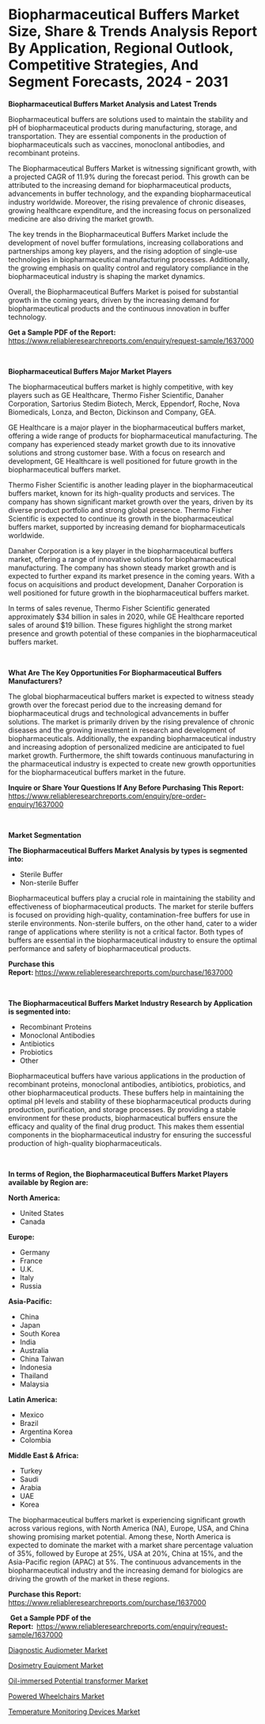 <p><h1>Biopharmaceutical Buffers Market Size, Share & Trends Analysis Report By Application, Regional Outlook, Competitive Strategies, And Segment Forecasts, 2024 - 2031</h1></p><p><strong>Biopharmaceutical Buffers Market Analysis and Latest Trends</strong></p>
<p><p>Biopharmaceutical buffers are solutions used to maintain the stability and pH of biopharmaceutical products during manufacturing, storage, and transportation. They are essential components in the production of biopharmaceuticals such as vaccines, monoclonal antibodies, and recombinant proteins.</p><p>The Biopharmaceutical Buffers Market is witnessing significant growth, with a projected CAGR of 11.9% during the forecast period. This growth can be attributed to the increasing demand for biopharmaceutical products, advancements in buffer technology, and the expanding biopharmaceutical industry worldwide. Moreover, the rising prevalence of chronic diseases, growing healthcare expenditure, and the increasing focus on personalized medicine are also driving the market growth.</p><p>The key trends in the Biopharmaceutical Buffers Market include the development of novel buffer formulations, increasing collaborations and partnerships among key players, and the rising adoption of single-use technologies in biopharmaceutical manufacturing processes. Additionally, the growing emphasis on quality control and regulatory compliance in the biopharmaceutical industry is shaping the market dynamics.</p><p>Overall, the Biopharmaceutical Buffers Market is poised for substantial growth in the coming years, driven by the increasing demand for biopharmaceutical products and the continuous innovation in buffer technology.</p></p>
<p><strong>Get a Sample PDF of the Report:&nbsp;</strong> <a href="https://www.reliableresearchreports.com/enquiry/request-sample/1637000">https://www.reliableresearchreports.com/enquiry/request-sample/1637000</a></p>
<p>&nbsp;</p>
<p><strong>Biopharmaceutical Buffers Major Market Players</strong></p>
<p><p>The biopharmaceutical buffers market is highly competitive, with key players such as GE Healthcare, Thermo Fisher Scientific, Danaher Corporation, Sartorius Stedim Biotech, Merck, Eppendorf, Roche, Nova Biomedicals, Lonza, and Becton, Dickinson and Company, GEA. </p><p>GE Healthcare is a major player in the biopharmaceutical buffers market, offering a wide range of products for biopharmaceutical manufacturing. The company has experienced steady market growth due to its innovative solutions and strong customer base. With a focus on research and development, GE Healthcare is well positioned for future growth in the biopharmaceutical buffers market.</p><p>Thermo Fisher Scientific is another leading player in the biopharmaceutical buffers market, known for its high-quality products and services. The company has shown significant market growth over the years, driven by its diverse product portfolio and strong global presence. Thermo Fisher Scientific is expected to continue its growth in the biopharmaceutical buffers market, supported by increasing demand for biopharmaceuticals worldwide.</p><p>Danaher Corporation is a key player in the biopharmaceutical buffers market, offering a range of innovative solutions for biopharmaceutical manufacturing. The company has shown steady market growth and is expected to further expand its market presence in the coming years. With a focus on acquisitions and product development, Danaher Corporation is well positioned for future growth in the biopharmaceutical buffers market.</p><p>In terms of sales revenue, Thermo Fisher Scientific generated approximately $34 billion in sales in 2020, while GE Healthcare reported sales of around $19 billion. These figures highlight the strong market presence and growth potential of these companies in the biopharmaceutical buffers market.</p></p>
<p>&nbsp;</p>
<p><strong>What Are The Key Opportunities For Biopharmaceutical Buffers Manufacturers?</strong></p>
<p><p>The global biopharmaceutical buffers market is expected to witness steady growth over the forecast period due to the increasing demand for biopharmaceutical drugs and technological advancements in buffer solutions. The market is primarily driven by the rising prevalence of chronic diseases and the growing investment in research and development of biopharmaceuticals. Additionally, the expanding biopharmaceutical industry and increasing adoption of personalized medicine are anticipated to fuel market growth. Furthermore, the shift towards continuous manufacturing in the pharmaceutical industry is expected to create new growth opportunities for the biopharmaceutical buffers market in the future.</p></p>
<p><strong>Inquire or Share Your Questions If Any Before Purchasing This Report:</strong> <a href="https://www.reliableresearchreports.com/enquiry/pre-order-enquiry/1637000">https://www.reliableresearchreports.com/enquiry/pre-order-enquiry/1637000</a></p>
<p>&nbsp;</p>
<p><strong>Market Segmentation</strong></p>
<p><strong>The Biopharmaceutical Buffers Market Analysis by types is segmented into:</strong></p>
<p><ul><li>Sterile Buffer</li><li>Non-sterile Buffer</li></ul></p>
<p><p>Biopharmaceutical buffers play a crucial role in maintaining the stability and effectiveness of biopharmaceutical products. The market for sterile buffers is focused on providing high-quality, contamination-free buffers for use in sterile environments. Non-sterile buffers, on the other hand, cater to a wider range of applications where sterility is not a critical factor. Both types of buffers are essential in the biopharmaceutical industry to ensure the optimal performance and safety of biopharmaceutical products.</p></p>
<p><strong>Purchase this Report:&nbsp;</strong><a href="https://www.reliableresearchreports.com/purchase/1637000">https://www.reliableresearchreports.com/purchase/1637000</a></p>
<p>&nbsp;</p>
<p><strong>The Biopharmaceutical Buffers Market Industry Research by Application is segmented into:</strong></p>
<p><ul><li>Recombinant Proteins</li><li>Monoclonal Antibodies</li><li>Antibiotics</li><li>Probiotics</li><li>Other</li></ul></p>
<p><p>Biopharmaceutical buffers have various applications in the production of recombinant proteins, monoclonal antibodies, antibiotics, probiotics, and other biopharmaceutical products. These buffers help in maintaining the optimal pH levels and stability of these biopharmaceutical products during production, purification, and storage processes. By providing a stable environment for these products, biopharmaceutical buffers ensure the efficacy and quality of the final drug product. This makes them essential components in the biopharmaceutical industry for ensuring the successful production of high-quality biopharmaceuticals.</p></p>
<p>&nbsp;</p>
<p><strong>In terms of Region, the Biopharmaceutical Buffers Market Players available by Region are:</strong></p>
<p>
    <p> <strong> North America: </strong>
        <ul>
            <li>United States</li>
            <li>Canada</li>
        </ul>
        </p> 
    <p> <strong> Europe: </strong>
        <ul>
            <li>Germany</li>
            <li>France</li>
            <li>U.K.</li>
            <li>Italy</li>
            <li>Russia</li>
        </ul>
        </p> 
    <p> <strong> Asia-Pacific: </strong>
        <ul>
            <li>China</li>
            <li>Japan</li>
            <li>South Korea</li>
            <li>India</li>
            <li>Australia</li>
            <li>China Taiwan</li>
            <li>Indonesia</li>
            <li>Thailand</li>
            <li>Malaysia</li>
        </ul>
        </p> 
    <p> <strong> Latin America: </strong>
        <ul>
            <li>Mexico</li>
            <li>Brazil</li>
            <li>Argentina Korea</li>
            <li>Colombia</li>
        </ul>
        </p> 
    <p> <strong> Middle East & Africa: </strong>
        <ul>
            <li>Turkey</li>
            <li>Saudi</li>
            <li>Arabia</li>
            <li>UAE</li>
            <li>Korea</li>
        </ul>
    </p>
    </p>
<p><p>The biopharmaceutical buffers market is experiencing significant growth across various regions, with North America (NA), Europe, USA, and China showing promising market potential. Among these, North America is expected to dominate the market with a market share percentage valuation of 35%, followed by Europe at 25%, USA at 20%, China at 15%, and the Asia-Pacific region (APAC) at 5%. The continuous advancements in the biopharmaceutical industry and the increasing demand for biologics are driving the growth of the market in these regions.</p></p>
<p><strong>Purchase this Report: </strong><a href="https://www.reliableresearchreports.com/purchase/1637000">https://www.reliableresearchreports.com/purchase/1637000</a></p>
<p>&nbsp;<strong>Get a Sample PDF of the Report:&nbsp;&nbsp;</strong><a href="https://www.reliableresearchreports.com/enquiry/request-sample/1637000">https://www.reliableresearchreports.com/enquiry/request-sample/1637000</a></p>
<p><strong></strong></p>
<p><p><a href="https://medium.com/@emilyarnold76/diagnostic-audiometer-market-outlook-industry-overview-and-forecast-2024-to-2031-af2816e3c70c">Diagnostic Audiometer Market</a></p><p><a href="https://medium.com/@dorisstephens14/dosimetry-equipment-market-comprehensive-assessment-by-type-application-and-geography-e8bff7036138">Dosimetry Equipment Market</a></p><p><a href="https://github.com/aliciawhite5576/Market-Research-Report-List-3/blob/main/oil-immersed-potential-transformer-market.md">Oil-immersed Potential transformer Market</a></p><p><a href="https://medium.com/@emilyarnold76/powered-wheelchairs-market-furnishes-information-on-market-share-market-trends-and-market-growth-361bdbc4e1a2">Powered Wheelchairs Market</a></p><p><a href="https://medium.com/@dorisstephens14/temperature-monitoring-devices-market-comprehensive-assessment-by-type-application-and-geography-75a0e041e968">Temperature Monitoring Devices Market</a></p></p>